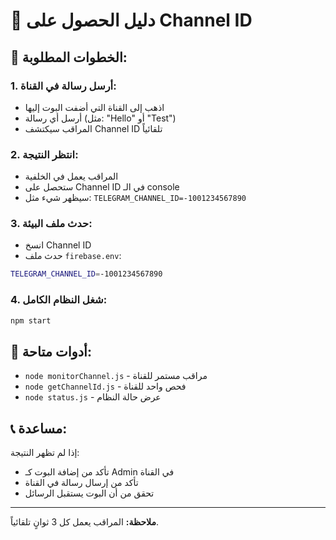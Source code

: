 # 🚀 دليل الحصول على Channel ID

## 📱 **الخطوات المطلوبة:**

### **1. أرسل رسالة في القناة:**
- اذهب إلى القناة التي أضفت البوت إليها
- أرسل أي رسالة (مثل: "Hello" أو "Test")
- المراقب سيكتشف Channel ID تلقائياً

### **2. انتظر النتيجة:**
- المراقب يعمل في الخلفية
- ستحصل على Channel ID في الـ console
- سيظهر شيء مثل: `TELEGRAM_CHANNEL_ID=-1001234567890`

### **3. حدث ملف البيئة:**
- انسخ Channel ID
- حدث ملف `firebase.env`:
```bash
TELEGRAM_CHANNEL_ID=-1001234567890
```

### **4. شغل النظام الكامل:**
```bash
npm start
```

## 🔧 **أدوات متاحة:**

- `node monitorChannel.js` - مراقب مستمر للقناة
- `node getChannelId.js` - فحص واحد للقناة
- `node status.js` - عرض حالة النظام

## 📞 **مساعدة:**

إذا لم تظهر النتيجة:
- تأكد من إضافة البوت كـ Admin في القناة
- تأكد من إرسال رسالة في القناة
- تحقق من أن البوت يستقبل الرسائل

---

**ملاحظة:** المراقب يعمل كل 3 ثوانٍ تلقائياً.
